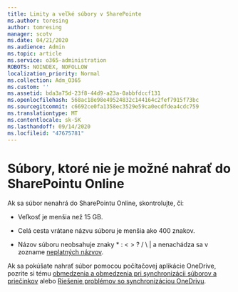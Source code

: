 ```yaml
---
title: Limity a veľké súbory v SharePointe
ms.author: toresing
author: tomresing
manager: scotv
ms.date: 04/21/2020
ms.audience: Admin
ms.topic: article
ms.service: o365-administration
ROBOTS: NOINDEX, NOFOLLOW
localization_priority: Normal
ms.collection: Adm_O365
ms.custom: ''
ms.assetid: bda3a75d-23f8-44d9-a23a-0abbfdccf131
ms.openlocfilehash: 568ac18e98e49524832c144164c2fef7915f73bc
ms.sourcegitcommit: c6692ce0fa1358ec3529e59ca0ecdfdea4cdc759
ms.translationtype: MT
ms.contentlocale: sk-SK
ms.lasthandoff: 09/14/2020
ms.locfileid: "47675781"
---
```

# <a name="files-that-cant-be-uploaded-to-sharepoint-online"></a>Súbory, ktoré nie je možné nahrať do SharePointu Online

Ak sa súbor nenahrá do SharePointu Online, skontrolujte, či:
  
- Veľkosť je menšia než 15 GB.
    
- Celá cesta vrátane názvu súboru je menšia ako 400 znakov.
    
- Názov súboru neobsahuje znaky \* : \< \> ? / \ | a nenachádza sa v zozname [neplatných názvov](https://go.microsoft.com/fwlink/?linkid=866430).
    
Ak sa pokúšate nahrať súbor pomocou počítačovej aplikácie OneDrive, pozrite si tému [obmedzenia a obmedzenia pri synchronizácii súborov a priečinkov](httpsbv://go.microsoft.com/fwlink/p/?LinkID=717734) alebo [Riešenie problémov so synchronizáciou OneDrivu](https://go.microsoft.com/fwlink/?linkid=866431).
  

